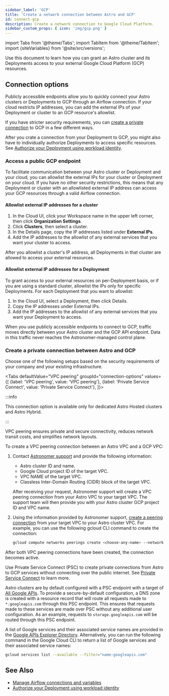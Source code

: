 ```yaml
---
sidebar_label: 'GCP'
title: 'Create a network connection between Astro and GCP'
id: connect-gcp
description: Create a network connection to Google Cloud Platform.
sidebar_custom_props: { icon: 'img/gcp.png' }
---
```


import Tabs from '@theme/Tabs';
import TabItem from '@theme/TabItem';
import {siteVariables} from '@site/src/versions';

Use this document to learn how you can grant an Astro cluster and its Deployments access to your external Google Cloud Platform (GCP) resources.

## Connection options

Publicly accessible endpoints allow you to quickly connect your Astro clusters or Deployments to GCP through an Airflow connection. If your cloud restricts IP addresses, you can add the external IPs of your Deployment or cluster to an GCP resource's allowlist. 

If you have stricter security requirements, you can [create a private connection](#create-a-private-connection-between-astro-and-gcp) to GCP in a few different ways.

After you crate a connection from your Deployment to GCP, you might also have to individually authorize Deployments to access specific resources. See [Authorize your Deployment using workload identity](authorize-deployments-to-your-cloud.md#gcp).

### Access a public GCP endpoint

To facilitate communication between your Astro cluster or Deployment and your cloud, you can allowlist the external IPs for your cluster or Deployment on your cloud. If you have no other security restrictions, this means that any Deployment or cluster with an allowlisted external IP address can access your GCP resources through a valid Airflow connection.

#### Allowlist external IP addresses for a cluster

1. In the Cloud UI, click your Workspace name in the upper left corner, then click **Organization Settings**.
2. Click **Clusters**, then select a cluster.
3. In the Details page, copy the IP addresses listed under **External IPs**.
4. Add the IP addresses to the allowlist of any external services that you want your cluster to access.

After you allowlist a cluster's IP address, all Deployments in that cluster are allowed to access your external resources.

#### Allowlist external IP addresses for a Deployment

To grant access to your external resources on per-Deployment basis, or if you are using a standard cluster, allowlist the IPs only for specific Deployments. For each Deployment that you want to allowlist:

1. In the Cloud UI, select a Deployment, then click Details.
2. Copy the IP addresses under External IPs.
3. Add the IP addresses to the allowlist of any external services that you want your Deployment to access.

When you use publicly accessible endpoints to connect to GCP, traffic moves directly between your Astro cluster and the GCP API endpoint. Data in this traffic never reaches the Astronomer-managed control plane.

### Create a private connection between Astro and GCP

Choose one of the following setups based on the security requirements of your company and your existing infrastructure.

<Tabs
    defaultValue="VPC peering"
    groupId="connection-options"
    values={[
        {label: 'VPC peering', value: 'VPC peering'},
        {label: 'Private Service Connect', value: 'Private Service Connect'},
    ]}>

<TabItem value="VPC peering">

:::info 

This connection option is available only for dedicated Astro Hosted clusters and Astro Hybrid.

:::

VPC peering ensures private and secure connectivity, reduces network transit costs, and simplifies network layouts.

To create a VPC peering connection between an Astro VPC and a GCP VPC: 
 
1. Contact [Astronomer support](https://cloud.astronomer.io/open-support-request) and provide the following information:

    - Astro cluster ID and name.
    - Google Cloud project ID of the target VPC.
    - VPC NAME of the target VPC.
    - Classless Inter-Domain Routing (CIDR) block of the target VPC.

    After receiving your request, Astronomer support will create a VPC peering connection from your Astro VPC to your target VPC. The support team will then provide you with your Astro cluster GCP project ID and VPC name.
    
2. Using the information provided by Astronomer support, [create a peering connection](https://cloud.google.com/vpc/docs/using-vpc-peering#creating_a_peering_configuration) from your target VPC to your Astro cluster VPC. For example, you can use the following gcloud CLI command to create the connection:

   ```bash
   gcloud compute networks peerings create <choose-any-name> --network=<your-target-vpc-network-name>  --peer-project=<your-cluster-project-id> --peer-network=<your-cluster-vpc-name>
   ```

After both VPC peering connections have been created, the connection becomes active.

</TabItem>

<TabItem value="Private Service Connect">

Use Private Service Connect (PSC) to create private connections from Astro to GCP services without connecting over the public internet. See [Private Service Connect](https://cloud.google.com/vpc/docs/private-service-connect) to learn more.

Astro clusters are by default configured with a PSC endpoint with a target of [All Google APIs](https://cloud.google.com/vpc/docs/configure-private-service-connect-apis#supported-apis). To provide a secure-by-default configuration, a DNS zone is created with a resource record that will route all requests made to `*.googleapis.com` through this PSC endpoint. This ensures that requests made to these services are made over PSC without any additional user configuration. As an example, requests to `storage.googleapis.com` will be routed through this PSC endpoint.

A list of Google services and their associated service names are provided in the [Google APIs Explorer Directory](https://developers.google.com/apis-explorer). Alternatively, you can run the following command in the Google Cloud CLI to return a list of Google services and their associated service names:

```bash
gcloud services list --available --filter="name:googleapis.com"
```

</TabItem>

</Tabs>

## See Also

- [Manage Airflow connections and variables](manage-connections-variables.md)
- [Authorize your Deployment using workload identity](authorize-deployments-to-your-cloud.md#gcp)